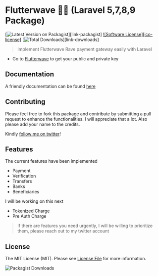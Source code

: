 # Flutterwave 🦄🦄 (Laravel 5,7,8,9 Package)

[![Latest Version on Packagist][ico-version]][link-packagist]
[![Software License][ico-license]](LICENSE.md)
[![Total Downloads][ico-downloads]][link-downloads]


> Implement Flutterwave Rave payment gateway easily with Laravel

- Go to [Flutterwave](https://dashboard.flutterwave.com/dashboard/settings/apis) to get your public and private key


## Documentation

 A friendly documentation can be found [here](https://laravelrave.netlify.com/)

<!-- 
## Credits

- [Oluwole Adebiyi (Flamez)][link-author]
- [Emmanuel Okeke](https://github.com/emmanix2002) -->

## Contributing
Please feel free to fork this package and contribute by submitting a pull request to enhance the functionalities. I will appreciate that a lot. Also please add your name to the credits.

Kindly [follow me on twitter](https://twitter.com/bhekor)!

## Features

The current features have been implemented

- Payment
- Verification
- Transfers
- Banks
- Beneficiaries

I will be working on this next
- Tokenized Charge
- Pre Auth Charge

> If there are features you need urgently, I will be willing to prioritize them, please reach out to my twitter account
## License

The MIT License (MIT). Please see [License File](LICENSE.md) for more information.

[ico-version]: https://img.shields.io/packagist/v/kingflamez/laravelrave.svg?style=flat-square
<!-- [ico-license]: https://img.shields.io/badge/license-MIT-brightgreen.svg?style=flat-square -->
<!-- [ico-travis]: https://travis-ci.org/toondaey/laravelrave.svg?branch=master -->
<!-- [ico-scrutinizer]: https://img.shields.io/scrutinizer/coverage/g/kingflamez/laravelrave.svg?style=flat-square -->
<!-- [ico-code-quality]: https://scrutinizer-ci.com/g/toondaey/laravelrave/badges/quality-score.png?b=master -->
<!-- [ico-code-intelligence]: https://scrutinizer-ci.com/g/toondaey/laravelrave/badges/code-intelligence.svg?b=master -->
<!-- [ico-coverage]: https://scrutinizer-ci.com/g/toondaey/laravelrave/badges/coverage.png?b=master -->
[ico-downloads]: https://img.shields.io/packagist/dt/bhekor/laravel-flutterwave?style=for-the-badge
![Packagist Downloads](https://img.shields.io/packagist/dt/bhekor/laravel-flutterwave?style=for-the-badge)

<!-- [link-packagist]: https://packagist.org/packages/bhekor/laravelflutterwave
[link-travis]: https://travis-ci.org/toondaey/laravelflutterwave
[link-scrutinizer]: https://scrutinizer-ci.com/g/bhekor/laravelflutterwave/code-structure
[link-code-quality]: https://scrutinizer-ci.com/g/toondaey/laravelflutterwave/?branch=master
[link-downloads]: https://packagist.org/packages/bhekor/laravelflutterwave
[link-author]: https://github.com/bhekor
[link-contributors]: ../../contributors
[link-coverage]: https://scrutinizer-ci.com/g/toondaey/laravelflutterwave/?branch=master
[link-code-intelligence]: https://scrutinizer-ci.com/code-intelligence -->

<!-- ![Packagist Downloads](https://img.shields.io/packagist/dt/bhekor/laravel-flutterwave?style=for-the-badge) -->